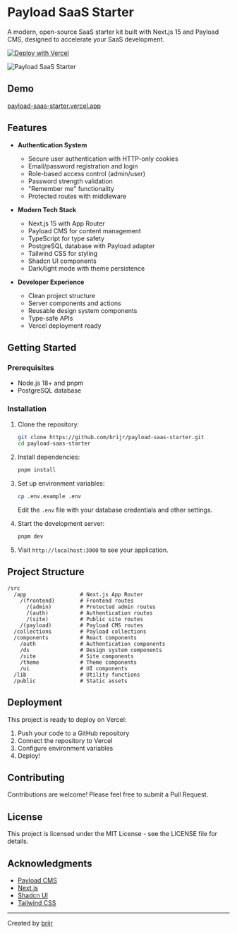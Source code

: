 # Payload SaaS Starter

A modern, open-source SaaS starter kit built with Next.js 15 and Payload CMS, designed to accelerate your SaaS development.

[![Deploy with Vercel](https://vercel.com/button)](https://vercel.com/new/clone?repository-url=github.com%2Fbrijr%2Fpayload-saas-starter&project-name=payload-saas-starter&repository-name=payload-saas-starter&env=DATABASE_URL%2CPAYLOAD_SECRET%2CBLOB_READ_WRITE_TOKEN&envDescription=Environment+variables+required+for+payload-saas-starter)

![Payload SaaS Starter](https://payload-saas-starter.vercel.app/opengraph-image.jpg)

## Demo

[payload-saas-starter.vercel.app](https://payload-saas-starter.vercel.app)

## Features

- **Authentication System**
  - Secure user authentication with HTTP-only cookies
  - Email/password registration and login
  - Role-based access control (admin/user)
  - Password strength validation
  - "Remember me" functionality
  - Protected routes with middleware

- **Modern Tech Stack**
  - Next.js 15 with App Router
  - Payload CMS for content management
  - TypeScript for type safety
  - PostgreSQL database with Payload adapter
  - Tailwind CSS for styling
  - Shadcn UI components
  - Dark/light mode with theme persistence

- **Developer Experience**
  - Clean project structure
  - Server components and actions
  - Reusable design system components
  - Type-safe APIs
  - Vercel deployment ready

## Getting Started

### Prerequisites

- Node.js 18+ and pnpm
- PostgreSQL database

### Installation

1. Clone the repository:

   ```bash
   git clone https://github.com/brijr/payload-saas-starter.git
   cd payload-saas-starter
   ```

2. Install dependencies:

   ```bash
   pnpm install
   ```

3. Set up environment variables:

   ```bash
   cp .env.example .env
   ```

   Edit the `.env` file with your database credentials and other settings.

4. Start the development server:

   ```bash
   pnpm dev
   ```

5. Visit `http://localhost:3000` to see your application.

## Project Structure

```
/src
  /app                 # Next.js App Router
    /(frontend)        # Frontend routes
      /(admin)         # Protected admin routes
      /(auth)          # Authentication routes
      /(site)          # Public site routes
    /(payload)         # Payload CMS routes
  /collections         # Payload collections
  /components          # React components
    /auth              # Authentication components
    /ds                # Design system components
    /site              # Site components
    /theme             # Theme components
    /ui                # UI components
  /lib                 # Utility functions
  /public              # Static assets
```

## Deployment

This project is ready to deploy on Vercel:

1. Push your code to a GitHub repository
2. Connect the repository to Vercel
3. Configure environment variables
4. Deploy!

## Contributing

Contributions are welcome! Please feel free to submit a Pull Request.

## License

This project is licensed under the MIT License - see the LICENSE file for details.

## Acknowledgments

- [Payload CMS](https://payloadcms.com)
- [Next.js](https://nextjs.org)
- [Shadcn UI](https://ui.shadcn.com)
- [Tailwind CSS](https://tailwindcss.com)

---

Created by [brijr](https://github.com/brijr)
